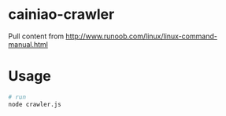 # cainiao-crawler
Pull content from http://www.runoob.com/linux/linux-command-manual.html

# Usage

```bash
# run
node crawler.js
```